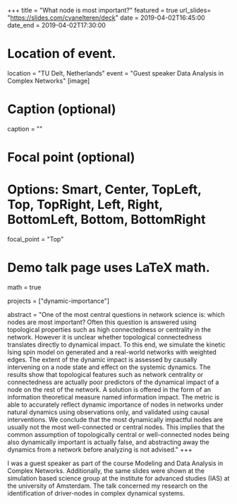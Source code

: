 +++
title = "What node is most important?"
featured = true
url_slides= "https://slides.com/cvanelteren/deck"
date = 2019-04-02T16:45:00
date_end = 2019-04-02T17:30:00


# Location of event.
location = "TU Delt, Netherlands"
event = "Guest speaker Data Analysis in Complex Networks"
[image]
  # Caption (optional)
  caption = ""

  # Focal point (optional)
  # Options: Smart, Center, TopLeft, Top, TopRight, Left, Right, BottomLeft, Bottom, BottomRight
  focal_point = "Top"

 # Demo talk page uses LaTeX math.
  math = true

projects = ["dynamic-importance"]

abstract = "One of the most central questions in network science is: which nodes are most important? Often this question is answered using topological properties such as high connectedness or centrality in the network. However it is unclear whether topological connectedness translates directly to dynamical impact. To this end, we simulate the kinetic Ising spin model on generated and a real-world networks with weighted edges. The extent of the dynamic impact is assessed by causally intervening on a node state and effect on the systemic dynamics. The results show that topological features such as network centrality or connectedness are actually poor predictors of the dynamical impact of a node on the rest of the network. A solution is offered in the form of an information theoretical measure named information impact. The metric is able to accurately reflect dynamic importance of nodes in networks under natural dynamics using observations only, and validated using causal interventions. We conclude that the most dynamically impactful nodes are usually not the most well-connected or central nodes. This implies that the common assumption of topologically central or well-connected nodes being also dynamically important is actually false, and abstracting away the dynamics from a network before analyzing is not advised."
+++


I was a guest speaker as part of the course Modeling and Data Analysis in Complex Networks.
Additionally, the same slides were shown at the simulation based science group at the institute
for advanced studies (IAS) at the university of Amsterdam.
The talk concerned my research on the identification of driver-nodes in complex dynamical systems.
